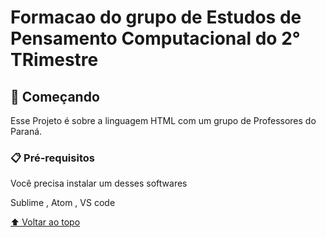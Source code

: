 # Formacao do grupo de Estudos de Pensamento Computacional do 2° TRimestre 


## 🚀 Começando

Esse Projeto é sobre a linguagem HTML com um grupo de Professores do Paraná.


### 📋 Pré-requisitos

Você precisa  instalar um desses softwares

Sublime , Atom , VS code

[⬆ Voltar ao topo](#nome-do-projeto)<br>
